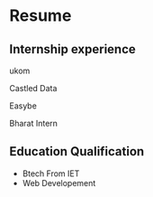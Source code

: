 # Resume

## Internship experience

ukom 

Castled Data

Easybe

Bharat Intern

## Education Qualification
- Btech From IET
- Web Developement 
